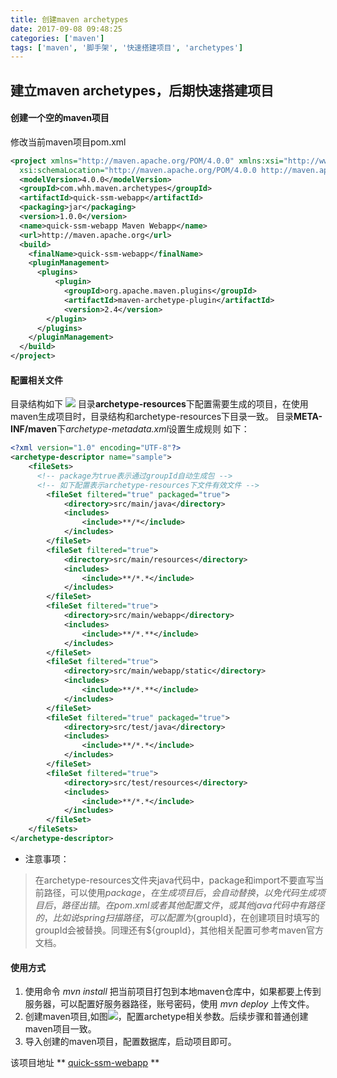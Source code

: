 ```yaml
---
title: 创建maven archetypes
date: 2017-09-08 09:48:25
categories: ['maven']
tags: ['maven', '脚手架', '快速搭建项目', 'archetypes']
---
```


## 建立maven archetypes，后期快速搭建项目

#### 创建一个空的maven项目
修改当前maven项目pom.xml
```xml
<project xmlns="http://maven.apache.org/POM/4.0.0" xmlns:xsi="http://www.w3.org/2001/XMLSchema-instance"
  xsi:schemaLocation="http://maven.apache.org/POM/4.0.0 http://maven.apache.org/maven-v4_0_0.xsd">
  <modelVersion>4.0.0</modelVersion>
  <groupId>com.whh.maven.archetypes</groupId>
  <artifactId>quick-ssm-webapp</artifactId>
  <packaging>jar</packaging>
  <version>1.0.0</version>
  <name>quick-ssm-webapp Maven Webapp</name>
  <url>http://maven.apache.org</url>
  <build>
    <finalName>quick-ssm-webapp</finalName>
    <pluginManagement>
      <plugins>
          <plugin>
            <groupId>org.apache.maven.plugins</groupId>
            <artifactId>maven-archetype-plugin</artifactId>
            <version>2.4</version>
        </plugin>
      </plugins>
    </pluginManagement>
  </build>
</project>
```
<!-- more -->
#### 配置相关文件
目录结构如下
![](http://otxnth5wx.bkt.clouddn.com/20170908%E5%B1%8F%E5%B9%95%E5%BF%AB%E7%85%A72017-09-08%E4%B8%8A%E5%8D%8810.13.35.png)
目录**archetype-resources**下配置需要生成的项目，在使用maven生成项目时，目录结构和archetype-resources下目录一致。
目录**META-INF/maven**下*archetype-metadata.xml*设置生成规则
如下：
```xml
<?xml version="1.0" encoding="UTF-8"?>
<archetype-descriptor name="sample">
    <fileSets>
      <!-- package为true表示通过groupId自动生成包 -->
      <!-- 如下配置表示archetype-resources下文件有效文件 -->
        <fileSet filtered="true" packaged="true">
            <directory>src/main/java</directory>
            <includes>
                <include>**/*</include>
            </includes>
        </fileSet>
        <fileSet filtered="true">
            <directory>src/main/resources</directory>
            <includes>
                <include>**/*.*</include>
            </includes>
        </fileSet>
        <fileSet filtered="true">
            <directory>src/main/webapp</directory>
            <includes>
                <include>**/*.**</include>
            </includes>
        </fileSet>
        <fileSet filtered="true">
            <directory>src/main/webapp/static</directory>
            <includes>
                <include>**/*.**</include>
            </includes>
        </fileSet>
        <fileSet filtered="true" packaged="true">
            <directory>src/test/java</directory>
            <includes>
                <include>**/*.*</include>
            </includes>
        </fileSet>
        <fileSet filtered="true">
            <directory>src/test/resources</directory>
            <includes>
                <include>**/*.*</include>
            </includes>
        </fileSet>
    </fileSets>
</archetype-descriptor>
```
* 注意事项：
> 在archetype-resources文件夹java代码中，package和import不要直写当前路径，可以使用${package}，在生成项目后，会自动替换，以免代码生成项目后，路径出错。
> 在pom.xml 或者其他配置文件，或其他java代码中有路径的，比如说spring扫描路径，可以配置为${groupId}，在创建项目时填写的groupId会被替换。同理还有${groupId}，其他相关配置可参考maven官方文档。

#### 使用方式
1. 使用命令 *mvn install* 把当前项目打包到本地maven仓库中，如果都要上传到服务器，可以配置好服务器路径，账号密码，使用 *mvn deploy* 上传文件。
2. 创建maven项目,如图![](http://otxnth5wx.bkt.clouddn.com/20170908QQ20170908-102803.png)，配置archetype相关参数。后续步骤和普通创建maven项目一致。
3. 导入创建的maven项目，配置数据库，启动项目即可。

该项目地址 ** [quick-ssm-webapp](https://github.com/whhxz/quick-ssm-webapp) **
